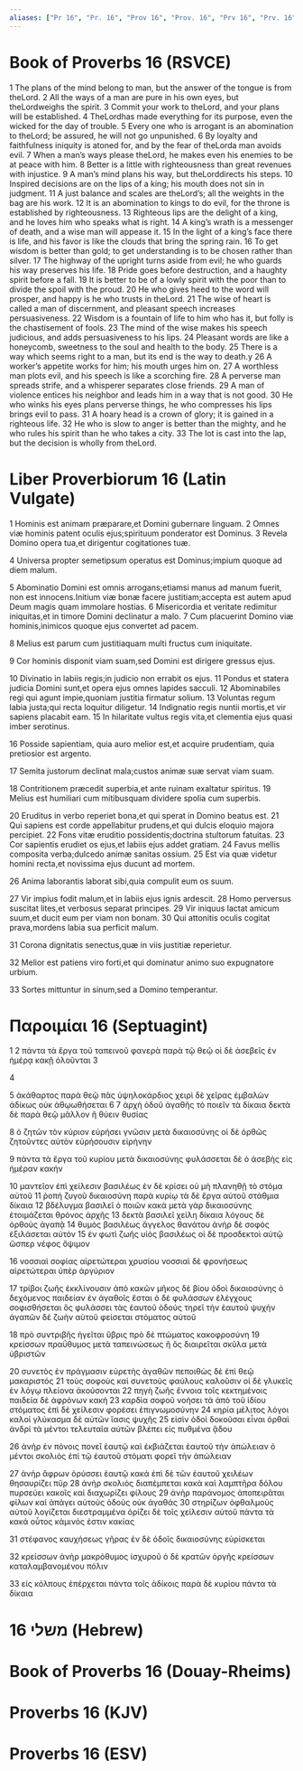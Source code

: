 ```yaml
---
aliases: ["Pr 16", "Pr. 16", "Prov 16", "Prov. 16", "Prv 16", "Prv. 16"]
---
```



# Book of Proverbs 16 (RSVCE)

1 The plans of the mind belong to man, but the answer of the tongue is from theLord.
2 All the ways of a man are pure in his own eyes, but theLordweighs the spirit.
3 Commit your work to theLord, and your plans will be established.
4 TheLordhas made everything for its purpose, even the wicked for the day of trouble.
5 Every one who is arrogant is an abomination to theLord; be assured, he will not go unpunished.
6 By loyalty and faithfulness iniquity is atoned for, and by the fear of theLorda man avoids evil.
7 When a man’s ways please theLord, he makes even his enemies to be at peace with him.
8 Better is a little with righteousness than great revenues with injustice.
9 A man’s mind plans his way, but theLorddirects his steps.
10 Inspired decisions are on the lips of a king; his mouth does not sin in judgment.
11 A just balance and scales are theLord’s; all the weights in the bag are his work.
12 It is an abomination to kings to do evil, for the throne is established by righteousness.
13 Righteous lips are the delight of a king, and he loves him who speaks what is right.
14 A king’s wrath is a messenger of death, and a wise man will appease it.
15 In the light of a king’s face there is life, and his favor is like the clouds that bring the spring rain.
16 To get wisdom is better than gold; to get understanding is to be chosen rather than silver.
17 The highway of the upright turns aside from evil; he who guards his way preserves his life.
18 Pride goes before destruction, and a haughty spirit before a fall.
19 It is better to be of a lowly spirit with the poor than to divide the spoil with the proud.
20 He who gives heed to the word will prosper, and happy is he who trusts in theLord.
21 The wise of heart is called a man of discernment, and pleasant speech increases persuasiveness.
22 Wisdom is a fountain of life to him who has it, but folly is the chastisement of fools.
23 The mind of the wise makes his speech judicious, and adds persuasiveness to his lips.
24 Pleasant words are like a honeycomb, sweetness to the soul and health to the body.
25 There is a way which seems right to a man, but its end is the way to death.y
26 A worker’s appetite works for him; his mouth urges him on.
27 A worthless man plots evil, and his speech is like a scorching fire.
28 A perverse man spreads strife, and a whisperer separates close friends.
29 A man of violence entices his neighbor and leads him in a way that is not good.
30 He who winks his eyes plans perverse things, he who compresses his lips brings evil to pass.
31 A hoary head is a crown of glory; it is gained in a righteous life.
32 He who is slow to anger is better than the mighty, and he who rules his spirit than he who takes a city.
33 The lot is cast into the lap, but the decision is wholly from theLord.


# Liber Proverbiorum 16 (Latin Vulgate)

1 Hominis est animam præparare,et Domini gubernare linguam.
2 Omnes viæ hominis patent oculis ejus;spirituum ponderator est Dominus.
3 Revela Domino opera tua,et dirigentur cogitationes tuæ.

4 Universa propter semetipsum operatus est Dominus;impium quoque ad diem malum.

5 Abominatio Domini est omnis arrogans;etiamsi manus ad manum fuerit, non est innocens.Initium viæ bonæ facere justitiam;accepta est autem apud Deum magis quam immolare hostias.
6 Misericordia et veritate redimitur iniquitas,et in timore Domini declinatur a malo.
7 Cum placuerint Domino viæ hominis,inimicos quoque ejus convertet ad pacem.

8 Melius est parum cum justitiaquam multi fructus cum iniquitate.

9 Cor hominis disponit viam suam,sed Domini est dirigere gressus ejus.

10 Divinatio in labiis regis;in judicio non errabit os ejus.
11 Pondus et statera judicia Domini sunt,et opera ejus omnes lapides sacculi.
12 Abominabiles regi qui agunt impie,quoniam justitia firmatur solium.
13 Voluntas regum labia justa;qui recta loquitur diligetur.
14 Indignatio regis nuntii mortis,et vir sapiens placabit eam.
15 In hilaritate vultus regis vita,et clementia ejus quasi imber serotinus.

16 Posside sapientiam, quia auro melior est,et acquire prudentiam, quia pretiosior est argento.

17 Semita justorum declinat mala;custos animæ suæ servat viam suam.

18 Contritionem præcedit superbia,et ante ruinam exaltatur spiritus.
19 Melius est humiliari cum mitibusquam dividere spolia cum superbis.

20 Eruditus in verbo reperiet bona,et qui sperat in Domino beatus est.
21 Qui sapiens est corde appellabitur prudens,et qui dulcis eloquio majora percipiet.
22 Fons vitæ eruditio possidentis;doctrina stultorum fatuitas.
23 Cor sapientis erudiet os ejus,et labiis ejus addet gratiam.
24 Favus mellis composita verba;dulcedo animæ sanitas ossium.
25 Est via quæ videtur homini recta,et novissima ejus ducunt ad mortem.

26 Anima laborantis laborat sibi,quia compulit eum os suum.

27 Vir impius fodit malum,et in labiis ejus ignis ardescit.
28 Homo perversus suscitat lites,et verbosus separat principes.
29 Vir iniquus lactat amicum suum,et ducit eum per viam non bonam.
30 Qui attonitis oculis cogitat prava,mordens labia sua perficit malum.

31 Corona dignitatis senectus,quæ in viis justitiæ reperietur.

32 Melior est patiens viro forti,et qui dominatur animo suo expugnatore urbium.

33 Sortes mittuntur in sinum,sed a Domino temperantur.


# Παροιμίαι 16 (Septuagint)

1 
2 πάντα τὰ ἔργα τοῦ ταπεινοῦ φανερὰ παρὰ τῷ θεῷ οἱ δὲ ἀσεβεῖς ἐν ἡμέρᾳ κακῇ ὀλοῦνται
3

4

5 ἀκάθαρτος παρὰ θεῷ πᾶς ὑψηλοκάρδιος χειρὶ δὲ χεῖρας ἐμβαλὼν ἀδίκως οὐκ ἀθῳωθήσεται
6 
7 ἀρχὴ ὁδοῦ ἀγαθῆς τὸ ποιεῖν τὰ δίκαια δεκτὰ δὲ παρὰ θεῷ μᾶλλον ἢ θύειν θυσίας

8 ὁ ζητῶν τὸν κύριον εὑρήσει γνῶσιν μετὰ δικαιοσύνης οἱ δὲ ὀρθῶς ζητοῦντες αὐτὸν εὑρήσουσιν εἰρήνην

9 πάντα τὰ ἔργα τοῦ κυρίου μετὰ δικαιοσύνης φυλάσσεται δὲ ὁ ἀσεβὴς εἰς ἡμέραν κακήν

10 μαντεῖον ἐπὶ χείλεσιν βασιλέως ἐν δὲ κρίσει οὐ μὴ πλανηθῇ τὸ στόμα αὐτοῦ
11 ῥοπὴ ζυγοῦ δικαιοσύνη παρὰ κυρίῳ τὰ δὲ ἔργα αὐτοῦ στάθμια δίκαια
12 βδέλυγμα βασιλεῖ ὁ ποιῶν κακά μετὰ γὰρ δικαιοσύνης ἑτοιμάζεται θρόνος ἀρχῆς
13 δεκτὰ βασιλεῖ χείλη δίκαια λόγους δὲ ὀρθοὺς ἀγαπᾷ
14 θυμὸς βασιλέως ἄγγελος θανάτου ἀνὴρ δὲ σοφὸς ἐξιλάσεται αὐτόν
15 ἐν φωτὶ ζωῆς υἱὸς βασιλέως οἱ δὲ προσδεκτοὶ αὐτῷ ὥσπερ νέφος ὄψιμον

16 νοσσιαὶ σοφίας αἱρετώτεραι χρυσίου νοσσιαὶ δὲ φρονήσεως αἱρετώτεραι ὑπὲρ ἀργύριον

17 τρίβοι ζωῆς ἐκκλίνουσιν ἀπὸ κακῶν μῆκος δὲ βίου ὁδοὶ δικαιοσύνης ὁ δεχόμενος παιδείαν ἐν ἀγαθοῖς ἔσται ὁ δὲ φυλάσσων ἐλέγχους σοφισθήσεται ὃς φυλάσσει τὰς ἑαυτοῦ ὁδούς τηρεῖ τὴν ἑαυτοῦ ψυχήν ἀγαπῶν δὲ ζωὴν αὐτοῦ φείσεται στόματος αὐτοῦ

18 πρὸ συντριβῆς ἡγεῖται ὕβρις πρὸ δὲ πτώματος κακοφροσύνη
19 κρείσσων πραΰθυμος μετὰ ταπεινώσεως ἢ ὃς διαιρεῖται σκῦλα μετὰ ὑβριστῶν

20 συνετὸς ἐν πράγμασιν εὑρετὴς ἀγαθῶν πεποιθὼς δὲ ἐπὶ θεῷ μακαριστός
21 τοὺς σοφοὺς καὶ συνετοὺς φαύλους καλοῦσιν οἱ δὲ γλυκεῖς ἐν λόγῳ πλείονα ἀκούσονται
22 πηγὴ ζωῆς ἔννοια τοῖς κεκτημένοις παιδεία δὲ ἀφρόνων κακή
23 καρδία σοφοῦ νοήσει τὰ ἀπὸ τοῦ ἰδίου στόματος ἐπὶ δὲ χείλεσιν φορέσει ἐπιγνωμοσύνην
24 κηρία μέλιτος λόγοι καλοί γλύκασμα δὲ αὐτῶν ἴασις ψυχῆς
25 εἰσὶν ὁδοὶ δοκοῦσαι εἶναι ὀρθαὶ ἀνδρί τὰ μέντοι τελευταῖα αὐτῶν βλέπει εἰς πυθμένα ᾅδου

26 ἀνὴρ ἐν πόνοις πονεῖ ἑαυτῷ καὶ ἐκβιάζεται ἑαυτοῦ τὴν ἀπώλειαν ὁ μέντοι σκολιὸς ἐπὶ τῷ ἑαυτοῦ στόματι φορεῖ τὴν ἀπώλειαν

27 ἀνὴρ ἄφρων ὀρύσσει ἑαυτῷ κακά ἐπὶ δὲ τῶν ἑαυτοῦ χειλέων θησαυρίζει πῦρ
28 ἀνὴρ σκολιὸς διαπέμπεται κακὰ καὶ λαμπτῆρα δόλου πυρσεύει κακοῖς καὶ διαχωρίζει φίλους
29 ἀνὴρ παράνομος ἀποπειρᾶται φίλων καὶ ἀπάγει αὐτοὺς ὁδοὺς οὐκ ἀγαθάς
30 στηρίζων ὀφθαλμοὺς αὐτοῦ λογίζεται διεστραμμένα ὁρίζει δὲ τοῖς χείλεσιν αὐτοῦ πάντα τὰ κακά οὗτος κάμινός ἐστιν κακίας

31 στέφανος καυχήσεως γῆρας ἐν δὲ ὁδοῖς δικαιοσύνης εὑρίσκεται

32 κρείσσων ἀνὴρ μακρόθυμος ἰσχυροῦ ὁ δὲ κρατῶν ὀργῆς κρείσσων καταλαμβανομένου πόλιν

33 εἰς κόλπους ἐπέρχεται πάντα τοῖς ἀδίκοις παρὰ δὲ κυρίου πάντα τὰ δίκαια


# 16 משלי (Hebrew)


# Book of Proverbs 16 (Douay-Rheims)


# Proverbs 16 (KJV)


# Proverbs 16 (ESV)

